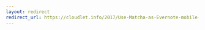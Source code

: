 ```yaml
---
layout: redirect
redirect_url: https://cloudlet.info/2017/Use-Matcha-as-Evernote-mobile-reading-client
---
```

